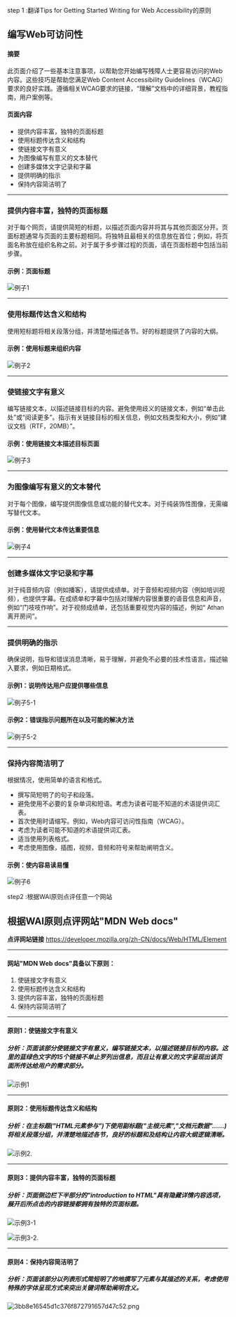  step 1 :翻译Tips for Getting Started Writing for Web Accessibility的原则
 ## 编写Web可访问性
 
 #### 摘要      
 
 此页面介绍了一些基本注意事项，以帮助您开始编写残障人士更容易访问的Web内容。这些技巧是帮助您满足Web Content Accessibility Guidelines（WCAG）要求的良好实践。遵循相关WCAG要求的链接，“理解”文档中的详细背景，教程指南，用户案例等。
 
 #### 页面内容
 
 +  提供内容丰富，独特的页面标题
 + 使用标题传达含义和结构
 + 使链接文字有意义                                                             
 + 为图像编写有意义的文本替代
 + 创建多媒体文字记录和字幕 
 + 提供明确的指示
 + 保持内容简洁明了
 
 ---

### 提供内容丰富，独特的页面标题

对于每个网页，请提供简短的标题，以描述页面内容并将其与其他页面区分开。页面标题通常与页面的主要标题相同。将独特且最相关的信息放在首位；例如，将页面名称放在组织名称之前。对于属于多步骤过程的页面，请在页面标题中包括当前步骤。

#### 示例：页面标题

 ![例子1](http://m.qpic.cn/psc?/V13n1hdE2vQ1fA/M4X34P*UDwP*fok89st23wBGIwFnDkwZCKUG8stNLb5tASZ4CfeZRiNpHKU4gHgI9EtMS.CsdiOkirMRGuUjXw!!/b&bo=UgI4AVICOAEDByI!&rf=viewer_4)

---

### 使用标题传达含义和结构

使用短标题将相关段落分组，并清楚地描述各节。好的标题提供了内容的大纲。

#### 示例：使用标题来组织内容

 ![例子2](http://m.qpic.cn/psc?/V13n1hdE2vQ1fA/8pLzIOZGGDcBctBkTesZqsjVYAXnymxGBLFJrdNYxlWAGJGinnnJVsZEiEdQUrWS.hHQE.FZRIzqPXcp3D3NMmT0B0qBN8d8m3RifM4i770!/b&bo=dgPqAHYD6gADFzI!&rf=viewer_4)

---

### 使链接文字有意义

编写链接文本，以描述链接目标的内容。避免使用歧义的链接文本，例如“单击此处”或“阅读更多”。指示有关链接目标的相关信息，例如文档类型和大小，例如“建议文档（RTF，20MB）”。

#### 示例：使用链接文本描述目标页面

 ![例子3](http://m.qpic.cn/psc?/V13n1hdE2vQ1fA/8pLzIOZGGDcBctBkTesZqpzG126ODtNJy8PLFdpEy12wbjjJaA1yE.rMXnJlapuopL3.IEsnSDGO*pAxSgjcQ1uXqSpVTSS6wvFYMkOtQq8!/b&bo=eANqAHgDagADFzI!&rf=viewer_4)

---

### 为图像编写有意义的文本替代

对于每个图像，编写提供图像信息或功能的替代文本。对于纯装饰性图像，无需编写替代文本。

#### 示例：使用替代文本传达重要信息

 ![例子4](http://m.qpic.cn/psc?/V13n1hdE2vQ1fA/8pLzIOZGGDcBctBkTesZqlxBLL11ZPml7GJ7FpVXUndZq.4qB5.ZBg2L3gQzcBZe38m.lrDAcfm.0S6FPGpGfFQCM4uLj7r1ShwuED9abIM!/b&bo=ZwRbAWcEWwEDFzI!&rf=viewer_4)

---

### 创建多媒体文字记录和字幕

对于纯音频内容（例如播客），请提供成绩单。对于音频和视频内容（例如培训视频），也提供字幕。在成绩单和字幕中包括对理解内容很重要的语音信息和声音，例如“门吱吱作响”。对于视频成绩单，还包括重要视觉内容的描述，例如“ Athan离开房间”。

---

### 提供明确的指示

确保说明，指导和错误消息清晰，易于理解，并避免不必要的技术性语言。描述输入要求，例如日期格式。

#### 示例1：说明传达用户应提供哪些信息

 ![例子5-1](http://m.qpic.cn/psc?/V13n1hdE2vQ1fA/8pLzIOZGGDcBctBkTesZqq2Z2Jd*KZ7rm7iQrQG2hJyo6Ep4C04lYhytrNpdPDvQNK2WACa1UViK4TX2B22w9vTQJoXs5oG5erZnH5oCs8M!/b&bo=ugKYALoCmAADFzI!&rf=viewer_4)
 
#### 示例2：错误指示问题所在以及可能的解决方法

 ![例子5-2](http://m.qpic.cn/psc?/V13n1hdE2vQ1fA/8pLzIOZGGDcBctBkTesZqtNSwm7HOwyfNDedSreJZUa4t4kR7kPtIMUFlqPSebM.HHSz3tLaasQVUpiESUxDFG*xZRrwkeiSlqp0siSAdVQ!/b&bo=tgF9ALYBfQADFzI!&rf=viewer_4)

---

### 保持内容简洁明了

根据情况，使用简单的语言和格式。
+ 撰写简短明了的句子和段落。
+ 避免使用不必要的复杂单词和短语。考虑为读者可能不知道的术语提供词汇表。
+ 首次使用时请缩写。例如，Web内容可访问性指南（WCAG）。
+ 考虑为读者可能不知道的术语提供词汇表。
+ 适当使用列表格式。
+ 考虑使用图像，插图，视频，音频和符号来帮助阐明含义。

#### 示例：使内容易读易懂

 ![例子6](http://m.qpic.cn/psc?/V13n1hdE2vQ1fA/8pLzIOZGGDcBctBkTesZqkcMN3Lr0mIiBB.x*MhWbWJNHv*RH*U4OcsBUXkdxAaOEqWUUwRmnLnBHtXYNW3FTgKhCIRVtZ5wz0q5x19eito!/b&bo=aQQJAmkECQIDFzI!&rf=viewer_4)







step2 :根据WAI原则点评任意一个网站
##  根据WAI原则点评网站"MDN Web docs"
 **点评网站链接**
[https://developer.mozilla.org/zh-CN/docs/Web/HTML/Element ](https://developer.mozilla.org/zh-CN/docs/Web/HTML/Element )

---

####  网站"MDN Web docs"具备以下原则：
1. 使链接文字有意义
2. 使用标题传达含义和结构
3. 提供内容丰富，独特的页面标题
4. 保持内容简洁明了

---

####  原则1：使链接文字有意义
#####  分析：页面该部分使链接文字有意义，编写链接文本，以描述链接目标的内容。这里的蓝绿色文字的15个链接不单止罗列出信息，而且让有意义的文字呈现出该页面所传达给用户的需求部分。
![示例1](http://m.qpic.cn/psc?/V13n1hdE2vQ1fA/M4X34P*UDwP*fok89st23586IQtfyBZoXQ8CKUqfLh*ZOtVpUUIQu6CyEFEiCXZAmwLzHmkbQAa54jNNbAt0Dw!!/b&bo=lwFTApcBUwIDByI!&rf=viewer_4)

---

####  原则2：使用标题传达含义和结构
##### 分析：在主标题("HTML元素参与")下使用副标题("主根元素","文档元数据"……)将相关段落分组，并清楚地描述各节，良好的标题和及结构让内容大纲逻辑清晰。
![示例2.](http://m.qpic.cn/psc?/V13n1hdE2vQ1fA/M4X34P*UDwP*fok89st233fAnwPWGdUvZwk5vZUOl8S3ajboc59iS5nywDg8kOUWKKOJKUYuqUWYMPbfpNx5pA!!/mnull&bo=KAIwAygCMAMDByI!&rf=photolist&t=5)

---

####  原则3：提供内容丰富，独特的页面标题
#####  分析：页面侧边栏下半部分的"introduction to HTML"具有隐藏详情内容选项，展开后所点击的内容链接都拥有独特的页面标题。
![示例3-1](http://m.qpic.cn/psc?/V13n1hdE2vQ1fA/M4X34P*UDwP*fok89st23yzvsnRKt6Wco0A4TgCVf208Y.YTsfMRdpgTdEmRRSMH7B*cY1vJTiXhtlM6Q5Tyng!!/mnull&bo=9AAwA*QAMAMDByI!&rf=photolist&t=5)

 ![示例3-2.](http://m.qpic.cn/psc?/V13n1hdE2vQ1fA/M4X34P*UDwP*fok89st23ymenu7wiJC*MjzSXMSG3bOm.35OnFsIhPvKNyMaFDkiRp*.bPeXWFwAriDarup.Xg!!/mnull&bo=pgVzAKYFcwADByI!&rf=photolist&t=5)

---

####  原则4：保持内容简洁明了
#####  分析：页面该部分以列表形式简短明了的地撰写了元素与其描述的关系，考虑使用特殊的字体呈现方式来突出关键词帮助阐明含义。
![3bb8e16545d1c376f872791657d47c52.png](http://m.qpic.cn/psc?/V13n1hdE2vQ1fA/8pLzIOZGGDcBctBkTesZqq8.KEpHtqgdBsU0tRiepgpxg8rYpa6Oo1leZEs2*rqvTogaSUrhEvCK66W2YtI6v8A0rM3KPn6LaRMBYOgM0Hc!/b&bo=QQX5AkEF.QIDFzI!&rf=viewer_4)
